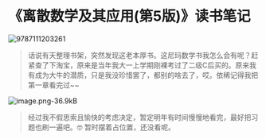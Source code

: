 # 《离散数学及其应用(第5版)》读书笔记

![9787111203261](../../../static/img/9787111203261.jpg)

> 话说有天整理书架，突然发现这老本厚书。这尼玛数学书我怎么会有呢？赶紧查了下淘宝，原来是当年我大一上学期刚裸考过了二级C后买的。原来我有成为大牛的潜质，只是我没珍惜罢了，都别的啥去了，哎。依稀记得我把第一章看完过~~

![image.png-36.9kB][1]

> 经过我不假思索且愉快的考虑决定，暂定明年有时间慢慢地看完，最好把习题也刷一遍吧。🤓
> 暂时摆着占位置，还没看呢。

  [1]: http://static.zybuluo.com/szy0syz/fyu6lgupa7rn7wgags5ew4nu/image.png
  